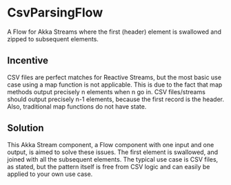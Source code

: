 # CsvParsingFlow

A Flow for Akka Streams where the first (header) element is swallowed and zipped to subsequent elements. 

## Incentive

CSV files are perfect matches for Reactive Streams, but the most basic use case using a map function is not applicable. This is due to the fact that map methods output precisely n elements when n go in. CSV files/streams should output precisely n-1 elements, because the first record is the header. Also, traditional map functions do not have state. 

## Solution

This Akka Stream component, a Flow component with one input and one output, is aimed to solve these issues. The first element is swallowed, and joined with all the subsequent elements. The typical use case is CSV files, as stated, but the pattern itself is free from CSV logic and can easily be applied to your own use case. 
